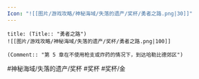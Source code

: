 ```yaml
---
Icon: "![[图片/游戏攻略/神秘海域/失落的遗产/奖杯/勇者之路.png|30]]"
---
```

```ad-common-gold-trophy
title: (Title:: "勇者之路")
![[图片/游戏攻略/神秘海域/失落的遗产/奖杯/勇者之路.png|100]]

(Comment:: "第 5 章在不使用枪支或炸药的情况下，到达哈勒比德郊区")
```

#神秘海域/失落的遗产/奖杯 #奖杯 #奖杯/金
